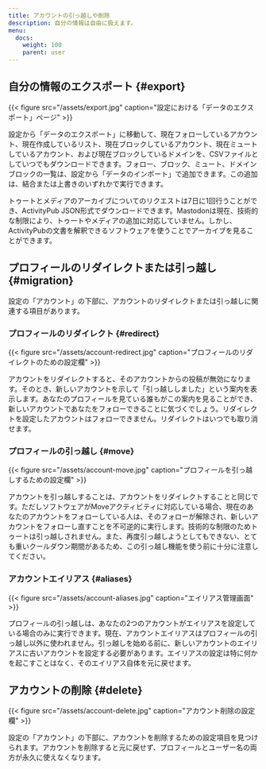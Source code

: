 ```yaml
---
title: アカウントの引っ越しや削除
description: 自分の情報は自由に扱えます。
menu:
  docs:
    weight: 100
    parent: user
---
```


## 自分の情報のエクスポート {#export}

{{< figure src="/assets/export.jpg" caption="設定における「データのエクスポート」ページ" >}}

設定から「データのエクスポート」に移動して、現在フォローしているアカウント、現在作成しているリスト、現在ブロックしているアカウント、現在ミュートしているアカウント、および現在ブロックしているドメインを、CSVファイルとしていつでもダウンロードできます。フォロー、ブロック、ミュート、ドメインブロックの一覧は、設定から「データのインポート」で追加できます。この追加は、結合または上書きのいずれかで実行できます。

トゥートとメディアのアーカイブについてのリクエストは7日に1回行うことができ、ActivityPub JSON形式でダウンロードできます。Mastodonは現在、技術的な制限により、トゥートやメディアの追加に対応していません。しかし、ActivityPubの文書を解釈できるソフトウェアを使うことでアーカイブを見ることができます。

## プロフィールのリダイレクトまたは引っ越し {#migration}

設定の「アカウント」の下部に、アカウントのリダイレクトまたは引っ越しに関連する項目があります。

### プロフィールのリダイレクト {#redirect}

{{< figure src="/assets/account-redirect.jpg" caption="プロフィールのリダイレクトのための設定欄" >}}

アカウントをリダイレクトすると、そのアカウントからの投稿が無効になります。そのとき、新しいアカウントを示して「引っ越ししました」という案内を表示します。あなたのプロフィールを見ている誰もがこの案内を見ることができ、新しいアカウントであなたをフォローできることに気づくでしょう。リダイレクトを設定したアカウントはフォローできません。リダイレクトはいつでも取り消せます。

### プロフィールの引っ越し {#move}

{{< figure src="/assets/account-move.jpg" caption="プロフィールを引っ越しするための設定欄" >}}

アカウントを引っ越しすることは、アカウントをリダイレクトすることと同じです。ただしソフトウェアがMoveアクティビティに対応している場合、現在のあなたのアカウントをフォローしている人は、そのフォローが解除され、新しいアカウントをフォローし直すことを不可逆的に実行します。技術的な制限のためトゥートは引っ越しされません。また、再度引っ越しようとしてもできない、とても重いクールダウン期間があるため、この引っ越し機能を使う前に十分に注意してください。

### アカウントエイリアス {#aliases}

{{< figure src="/assets/account-aliases.jpg" caption="エイリアス管理画面" >}}

プロフィールの引っ越しは、あなたの2つのアカウントがエイリアスを設定している場合のみに実行できます。現在、アカウントエイリアスはプロフィールの引っ越し以外に使われません。引っ越しを始める前に、新しいアカウントのエイリアスに古いアカウントを設定する必要があります。エイリアスの設定は特に何かを起こすことはなく、そのエイリアス自体を元に戻せます。

## アカウントの削除 {#delete}

{{< figure src="/assets/account-delete.jpg" caption="アカウント削除の設定欄" >}}

設定の「アカウント」の下部に、アカウントを削除するための設定項目を見つけられます。アカウントを削除すると元に戻せず、プロフィールとユーザー名の両方が永久に使えなくなります。
